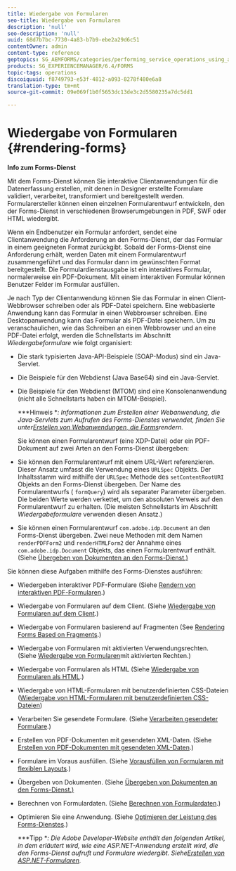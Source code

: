 ```yaml
---
title: Wiedergabe von Formularen
seo-title: Wiedergabe von Formularen
description: 'null'
seo-description: 'null'
uuid: 68d7b7bc-7730-4a83-b7b9-ebe2a29d6c51
contentOwner: admin
content-type: reference
geptopics: SG_AEMFORMS/categories/performing_service_operations_using_apis
products: SG_EXPERIENCEMANAGER/6.4/FORMS
topic-tags: operations
discoiquuid: f8749793-e53f-4812-a093-8278f480e6a8
translation-type: tm+mt
source-git-commit: 09e069f1b0f5653dc13de3c2d5580235a7dc5dd1

---
```



# Wiedergabe von Formularen {#rendering-forms}

**Info zum Forms-Dienst**

Mit dem Forms-Dienst können Sie interaktive Clientanwendungen für die Datenerfassung erstellen, mit denen in Designer erstellte Formulare validiert, verarbeitet, transformiert und bereitgestellt werden. Formularersteller können einen einzelnen Formularentwurf entwickeln, den der Forms-Dienst in verschiedenen Browserumgebungen in PDF, SWF oder HTML wiedergibt.

Wenn ein Endbenutzer ein Formular anfordert, sendet eine Clientanwendung die Anforderung an den Forms-Dienst, der das Formular in einem geeigneten Format zurückgibt. Sobald der Forms-Dienst eine Anforderung erhält, werden Daten mit einem Formularentwurf zusammengeführt und das Formular dann im gewünschten Format bereitgestellt. Die Formulardienstausgabe ist ein interaktives Formular, normalerweise ein PDF-Dokument. Mit einem interaktiven Formular können Benutzer Felder im Formular ausfüllen.

Je nach Typ der Clientanwendung können Sie das Formular in einen Client-Webbrowser schreiben oder als PDF-Datei speichern. Eine webbasierte Anwendung kann das Formular in einen Webbrowser schreiben. Eine Desktopanwendung kann das Formular als PDF-Datei speichern. Um zu veranschaulichen, wie das Schreiben an einen Webbrowser und an eine PDF-Datei erfolgt, werden die Schnellstarts im Abschnitt *Wiedergabeformulare* wie folgt organisiert:

* Die stark typisierten Java-API-Beispiele (SOAP-Modus) sind ein Java-Servlet.
* Die Beispiele für den Webdienst (Java Base64) sind ein Java-Servlet.
* Die Beispiele für den Webdienst (MTOM) sind eine Konsolenanwendung (nicht alle Schnellstarts haben ein MTOM-Beispiel).

   ***Hinweis **: Informationen zum Erstellen einer Webanwendung, die Java-Servlets zum Aufrufen des Forms-Dienstes verwendet, finden Sie unter[Erstellen von Webanwendungen, die Forms](/help/forms/developing/creating-web-applications-renders-forms.md)rendern.*

   Sie können einen Formularentwurf (eine XDP-Datei) oder ein PDF-Dokument auf zwei Arten an den Forms-Dienst übergeben:

* Sie können den Formularentwurf mit einem URL-Wert referenzieren. Dieser Ansatz umfasst die Verwendung eines `URLSpec` Objekts. Der Inhaltsstamm wird mithilfe der `URLSpec` Methode des `setContentRootURI` Objekts an den Forms-Dienst übergeben. Der Name des Formularentwurfs ( `formQuery`) wird als separater Parameter übergeben. Die beiden Werte werden verkettet, um den absoluten Verweis auf den Formularentwurf zu erhalten. (Die meisten Schnellstarts im Abschnitt *Wiedergabeformulare* verwenden diesen Ansatz.)
* Sie können einen Formularentwurf `com.adobe.idp.Document` an den Forms-Dienst übergeben. Zwei neue Methoden mit dem Namen `renderPDFForm2` und `renderHTMLForm2` der Annahme eines `com.adobe.idp.Document` Objekts, das einen Formularentwurf enthält. (Siehe [Übergeben von Dokumenten an den Forms-Dienst.)](/help/forms/developing/passing-documents-forms-service.md)

Sie können diese Aufgaben mithilfe des Forms-Dienstes ausführen:

* Wiedergeben interaktiver PDF-Formulare (Siehe [Rendern von interaktiven PDF-Formularen](/help/forms/developing/rendering-interactive-pdf-forms.md).)
* Wiedergabe von Formularen auf dem Client. (Siehe [Wiedergabe von Formularen auf dem Client](/help/forms/developing/rendering-forms-client.md).)
* Wiedergabe von Formularen basierend auf Fragmenten (See [Rendering Forms Based on Fragments](/help/forms/developing/rendering-forms-based-fragments.md).)
* Wiedergabe von Formularen mit aktivierten Verwendungsrechten. (Siehe [Wiedergabe von Formularen](/help/forms/developing/rendering-rights-enabled-forms.md)mit aktivierten Rechten.)
* Wiedergabe von Formularen als HTML (Siehe [Wiedergabe von Formularen als HTML](/help/forms/developing/rendering-forms-html.md).)
* Wiedergabe von HTML-Formularen mit benutzerdefinierten CSS-Dateien ([Wiedergabe von HTML-Formularen mit benutzerdefinierten CSS-Dateien](/help/forms/developing/rendering-html-forms-using-custom.md))
* Verarbeiten Sie gesendete Formulare. (Siehe [Verarbeiten gesendeter Formulare](/help/forms/developing/handling-submitted-forms.md).)
* Erstellen von PDF-Dokumenten mit gesendeten XML-Daten. (Siehe [Erstellen von PDF-Dokumenten mit gesendeten XML-Daten](/help/forms/developing/creating-pdf-documents-submitted-xml.md).)
* Formulare im Voraus ausfüllen. (Siehe [Vorausfüllen von Formularen mit flexiblen Layouts](/help/forms/developing/prepopulating-forms-flowable-layouts.md).)
* Übergeben von Dokumenten. (Siehe [Übergeben von Dokumenten an den Forms-Dienst.)](/help/forms/developing/passing-documents-forms-service.md)
* Berechnen von Formulardaten. (Siehe [Berechnen von Formulardaten](/help/forms/developing/calculating-form-data.md).)
* Optimieren Sie eine Anwendung. (Siehe [Optimieren der Leistung des Forms-Dienstes](/help/forms/developing/optimizing-performance-forms-service.md).)

   ***Tipp **: Die Adobe Developer-Website enthält den folgenden Artikel, in dem erläutert wird, wie eine ASP.NET-Anwendung erstellt wird, die den Forms-Dienst aufruft und Formulare wiedergibt. Siehe[Erstellen von ASP.NET-Formularen](https://www.adobe.com/devnet/livecycle/articles/asp_net.html).*

